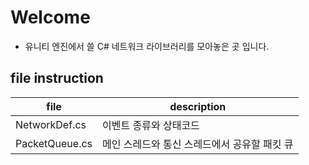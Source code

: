 ﻿# Welcome 

- 유니티 엔진에서 쓸 C# 네트워크 라이브러리를 모아놓은 곳 입니다.

## file instruction

|  file       | description           | 
| - | - | 
| NetworkDef.cs      | 이벤트 종류와 상태코드 | 
| PacketQueue.cs   |  메인 스레드와 통신 스레드에서 공유할 패킷 큐     |  